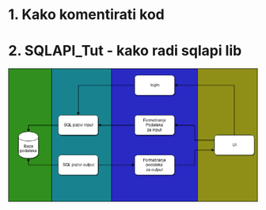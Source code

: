 # 1. Kako komentirati kod
# 2. SQLAPI_Tut - kako radi sqlapi lib

![slika](https://raw.githubusercontent.com/Ltin66/ProjektBaze-2019/master/ProgramiranjeKoraci/dd.png)
